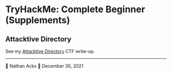 # TryHackMe: Complete Beginner (Supplements)

## Attacktive Directory

See my [Attacktive Directory](../notes/tryhackme-attacktive-directory.md) CTF write-up.

- - - -

👤 Nathan Acks
📅 December 30, 2021

